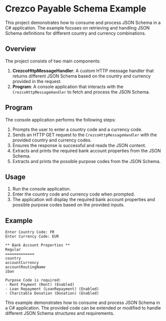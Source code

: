 # Crezco Payable Schema Example

This project demonstrates how to consume and process JSON Schema in a C# application. The example focuses on retrieving and handling JSON Schema definitions for different country and currency combinations.

## Overview

The project consists of two main components:

1. **CrezcoHttpMessageHandler**: A custom HTTP message handler that returns different JSON Schema based on the country and currency provided in the request.
2. **Program**: A console application that interacts with the `CrezcoHttpMessageHandler` to fetch and process the JSON Schema.

## Program

The console application performs the following steps:

1. Prompts the user to enter a country code and a currency code.
2. Sends an HTTP GET request to the `CrezcoHttpMessageHandler` with the provided country and currency codes.
3. Ensures the response is successful and reads the JSON content.
4. Extracts and prints the required bank account properties from the JSON Schema.
5. Extracts and prints the possible purpose codes from the JSON Schema.

## Usage

1. Run the console application.
2. Enter the country code and currency code when prompted.
3. The application will display the required bank account properties and possible purpose codes based on the provided inputs.

## Example

```plaintext
Enter Country Code: FR
Enter Currency Code: EUR

** Bank Account Properties **
Regular
=============
country
accountCurrency
accountRoutingName
iban

Purpose Code is required:
- Rent Payment (Rent) (Enabled)
- Loan Repayment (LoanRepayment) (Enabled)
- Charitable Donation (Donation) (Enabled)
```

This example demonstrates how to consume and process JSON Schema in a C# application. The provided code can be extended or modified to handle different JSON Schema structures and requirements.